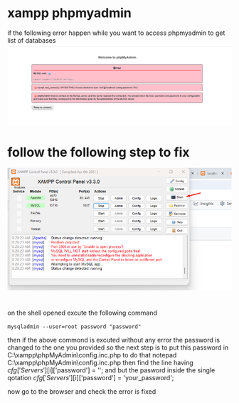 # xampp  phpmyadmin 
if the following error happen while you want to access phpmyadmin to get list of databases
![Alt text](image/phpmyadmin.png)

# follow the following step to fix 
![Alt text](image/image1.png)
#
on the shell opened excute the following command 
```
mysqladmin --user=root password "password"
```
 then if the above commond is excuted without any error the password is changed to the one you provided 
 so the next step is  to put this password  in  C:\xampp\phpMyAdmin\config.inc.php to do that 
 notepad C:\xampp\phpMyAdmin\config.inc.php
 then find the line having 
 $cfg['Servers'][$i]['password'] = '';
and but the  pasword inside the single qotation 
$cfg['Servers'][$i]['password'] = 'your_password';

now go to the browser and check  the error is fixed 


